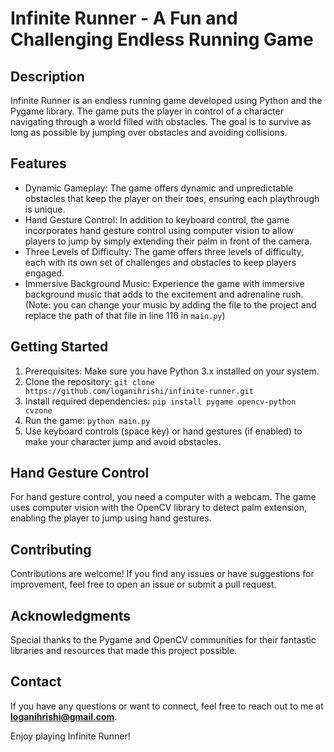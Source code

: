 # Infinite Runner - A Fun and Challenging Endless Running Game


## Description
Infinite Runner is an endless running game developed using Python and the Pygame library. The game puts the player in control of a character navigating through a world filled with obstacles. The goal is to survive as long as possible by jumping over obstacles and avoiding collisions.

## Features
- Dynamic Gameplay: The game offers dynamic and unpredictable obstacles that keep the player on their toes, ensuring each playthrough is unique.
- Hand Gesture Control: In addition to keyboard control, the game incorporates hand gesture control using computer vision to allow players to jump by simply extending their palm in front of the camera.
- Three Levels of Difficulty: The game offers three levels of difficulty, each with its own set of challenges and obstacles to keep players engaged.
- Immersive Background Music: Experience the game with immersive background music that adds to the excitement and adrenaline rush.
  (Note: you can change your music by adding the file to the project and replace the path of that file in line 116 in `main.py`)

## Getting Started
1. Prerequisites: Make sure you have Python 3.x installed on your system.
2. Clone the repository: `git clone https://github.com/loganihrishi/infinite-runner.git`
3. Install required dependencies: `pip install pygame opencv-python cvzone`
4. Run the game: `python main.py`
5. Use keyboard controls (space key) or hand gestures (if enabled) to make your character jump and avoid obstacles.

## Hand Gesture Control
For hand gesture control, you need a computer with a webcam. The game uses computer vision with the OpenCV library to detect palm extension, enabling the player to jump using hand gestures.

## Contributing
Contributions are welcome! If you find any issues or have suggestions for improvement, feel free to open an issue or submit a pull request.

## Acknowledgments
Special thanks to the Pygame and OpenCV communities for their fantastic libraries and resources that made this project possible.

## Contact
If you have any questions or want to connect, feel free to reach out to me at **loganihrishi@gmail.com**.

Enjoy playing Infinite Runner!

